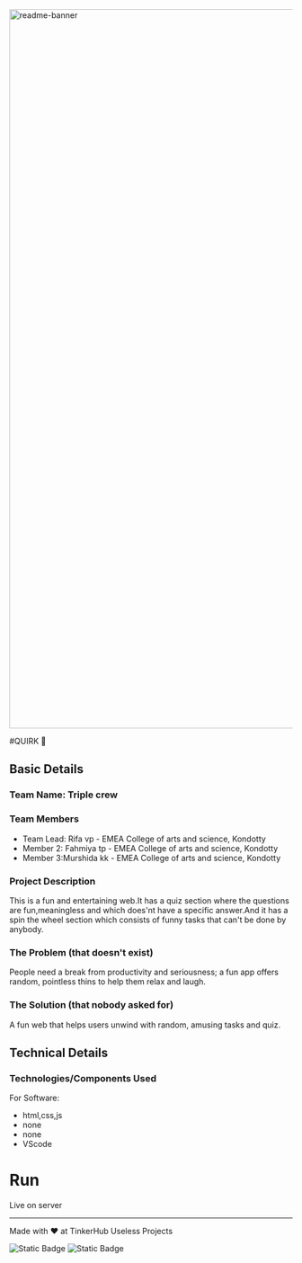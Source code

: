 <img width="1280" alt="readme-banner" src="https://github.com/user-attachments/assets/35332e92-44cb-425b-9dff-27bcf1023c6c">

#QUIRK 🎯


## Basic Details
### Team Name: Triple crew


### Team Members
- Team Lead: Rifa vp - EMEA College of arts and science, Kondotty
- Member 2: Fahmiya tp - EMEA College of arts and science, Kondotty
- Member 3:Murshida kk - EMEA College of arts and science, Kondotty

### Project Description
This is a fun and entertaining web.It has a quiz section where the questions are fun,meaningless and which does'nt have a specific answer.And it has a spin the wheel section which consists of funny tasks that can't be done by anybody.

### The Problem (that doesn't exist)
People need a break from productivity and seriousness; a fun app offers random, pointless thins to help them relax and laugh.

### The Solution (that nobody asked for)
A fun web that helps users unwind with random, amusing tasks and quiz.

## Technical Details
### Technologies/Components Used
For Software:
- html,css,js
- none
- none
- VScode


# Run
Live on server

---
Made with ❤️ at TinkerHub Useless Projects 

![Static Badge](https://img.shields.io/badge/TinkerHub-24?color=%23000000&link=https%3A%2F%2Fwww.tinkerhub.org%2F)
![Static Badge](https://img.shields.io/badge/UselessProject--24-24?link=https%3A%2F%2Fwww.tinkerhub.org%2Fevents%2FQ2Q1TQKX6Q%2FUseless%2520Projects)



